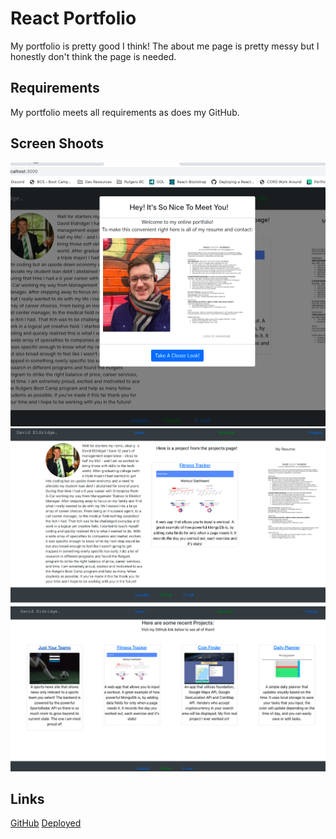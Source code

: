 # React Portfolio

My portfolio is pretty good I think! The about me page is pretty messy but I honestly don't think the page is needed. 

## Requirements

My portfolio meets all requirements as does my GitHub.

## Screen Shoots

![Modal](./imgs/modal.png)
![Home](./imgs/home.png)
![Projects](./imgs/projects.png)

## Links
[GitHub](https://github.com/daveyrojo/david-react-portfolio)
[Deployed](https://daveyrojo.github.io/)